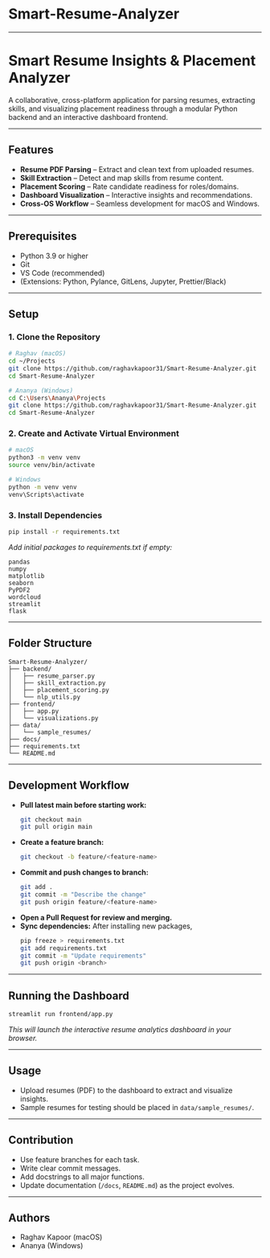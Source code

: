 # Smart-Resume-Analyzer

***

# Smart Resume Insights & Placement Analyzer

A collaborative, cross-platform application for parsing resumes, extracting skills, and visualizing placement readiness through a modular Python backend and an interactive dashboard frontend.

***

## Features

- **Resume PDF Parsing** – Extract and clean text from uploaded resumes.
- **Skill Extraction** – Detect and map skills from resume content.
- **Placement Scoring** – Rate candidate readiness for roles/domains.
- **Dashboard Visualization** – Interactive insights and recommendations.
- **Cross-OS Workflow** – Seamless development for macOS and Windows.

***

## Prerequisites

- Python 3.9 or higher
- Git
- VS Code (recommended)
- (Extensions: Python, Pylance, GitLens, Jupyter, Prettier/Black)

***

## Setup

### 1. Clone the Repository

```sh
# Raghav (macOS)
cd ~/Projects
git clone https://github.com/raghavkapoor31/Smart-Resume-Analyzer.git
cd Smart-Resume-Analyzer

# Ananya (Windows)
cd C:\Users\Ananya\Projects
git clone https://github.com/raghavkapoor31/Smart-Resume-Analyzer.git
cd Smart-Resume-Analyzer
```

### 2. Create and Activate Virtual Environment

```sh
# macOS
python3 -m venv venv
source venv/bin/activate

# Windows
python -m venv venv
venv\Scripts\activate
```

### 3. Install Dependencies

```sh
pip install -r requirements.txt
```

_Add initial packages to requirements.txt if empty:_
```
pandas
numpy
matplotlib
seaborn
PyPDF2
wordcloud
streamlit
flask
```

***

## Folder Structure

```
Smart-Resume-Analyzer/
├── backend/
│   ├── resume_parser.py
│   ├── skill_extraction.py
│   ├── placement_scoring.py
│   └── nlp_utils.py
├── frontend/
│   ├── app.py
│   └── visualizations.py
├── data/
│   └── sample_resumes/
├── docs/
├── requirements.txt
└── README.md
```

***

## Development Workflow

- **Pull latest main before starting work:**
  ```sh
  git checkout main
  git pull origin main
  ```
- **Create a feature branch:**
  ```sh
  git checkout -b feature/<feature-name>
  ```
- **Commit and push changes to branch:**
  ```sh
  git add .
  git commit -m "Describe the change"
  git push origin feature/<feature-name>
  ```
- **Open a Pull Request for review and merging.**
- **Sync dependencies:** After installing new packages,
  ```sh
  pip freeze > requirements.txt
  git add requirements.txt
  git commit -m "Update requirements"
  git push origin <branch>
  ```

***

## Running the Dashboard

```sh
streamlit run frontend/app.py
```
_This will launch the interactive resume analytics dashboard in your browser._

***

## Usage

- Upload resumes (PDF) to the dashboard to extract and visualize insights.
- Sample resumes for testing should be placed in `data/sample_resumes/`.

***

## Contribution

- Use feature branches for each task.
- Write clear commit messages.
- Add docstrings to all major functions.
- Update documentation (`/docs`, `README.md`) as the project evolves.

***

## Authors

- Raghav Kapoor (macOS)
- Ananya (Windows)

